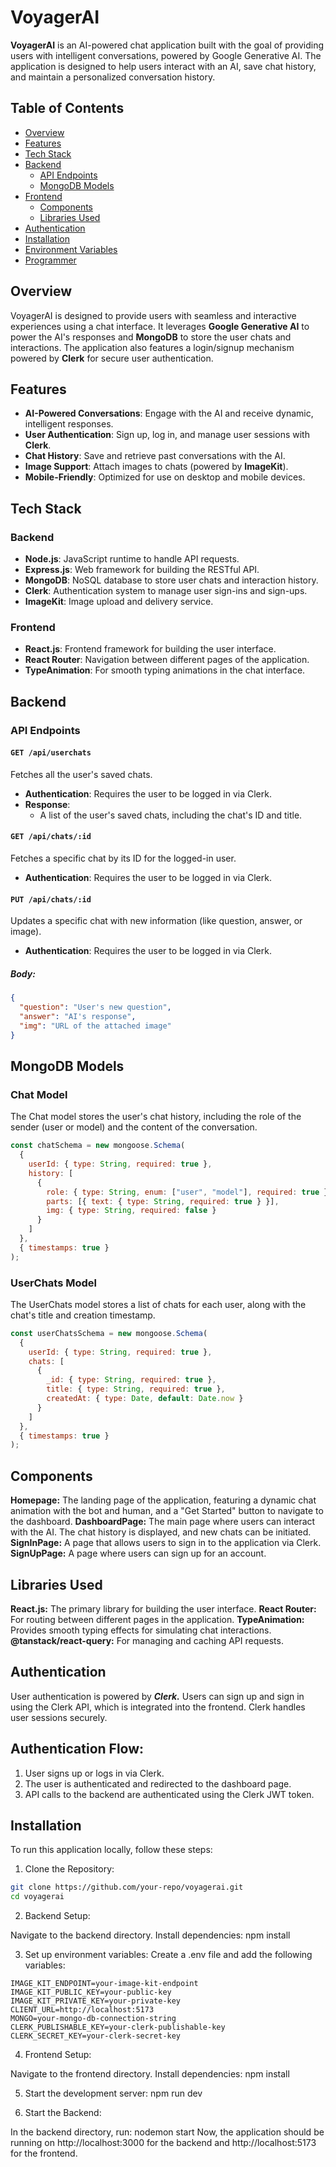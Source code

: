# VoyagerAI

**VoyagerAI** is an AI-powered chat application built with the goal of providing users with intelligent conversations, powered by Google Generative AI. The application is designed to help users interact with an AI, save chat history, and maintain a personalized conversation history.

## Table of Contents
- [Overview](#overview)
- [Features](#features)
- [Tech Stack](#tech-stack)
- [Backend](#backend)
  - [API Endpoints](#api-endpoints)
  - [MongoDB Models](#mongodb-models)
- [Frontend](#frontend)
  - [Components](#components)
  - [Libraries Used](#libraries-used)
- [Authentication](#authentication)
- [Installation](#installation)
- [Environment Variables](#environment-variables)
- [Programmer](#programmer)

## Overview

VoyagerAI is designed to provide users with seamless and interactive experiences using a chat interface. It leverages **Google Generative AI** to power the AI's responses and **MongoDB** to store the user chats and interactions. The application also features a login/signup mechanism powered by **Clerk** for secure user authentication.

## Features
- **AI-Powered Conversations**: Engage with the AI and receive dynamic, intelligent responses.
- **User Authentication**: Sign up, log in, and manage user sessions with **Clerk**.
- **Chat History**: Save and retrieve past conversations with the AI.
- **Image Support**: Attach images to chats (powered by **ImageKit**).
- **Mobile-Friendly**: Optimized for use on desktop and mobile devices.

## Tech Stack

### Backend
- **Node.js**: JavaScript runtime to handle API requests.
- **Express.js**: Web framework for building the RESTful API.
- **MongoDB**: NoSQL database to store user chats and interaction history.
- **Clerk**: Authentication system to manage user sign-ins and sign-ups.
- **ImageKit**: Image upload and delivery service.

### Frontend
- **React.js**: Frontend framework for building the user interface.
- **React Router**: Navigation between different pages of the application.
- **TypeAnimation**: For smooth typing animations in the chat interface.

## Backend

### API Endpoints

#### `GET /api/userchats`
Fetches all the user's saved chats.

- **Authentication**: Requires the user to be logged in via Clerk.
- **Response**: 
  - A list of the user's saved chats, including the chat's ID and title.

#### `GET /api/chats/:id`
Fetches a specific chat by its ID for the logged-in user.

- **Authentication**: Requires the user to be logged in via Clerk.
  
#### `PUT /api/chats/:id`
Updates a specific chat with new information (like question, answer, or image).

- **Authentication**: Requires the user to be logged in via Clerk.
  
##### Body:
```json
{
  "question": "User's new question",
  "answer": "AI's response",
  "img": "URL of the attached image"
}
```

## MongoDB Models

### Chat Model
The Chat model stores the user's chat history, including the role of the sender (user or model) and the content of the conversation.

```javascript
const chatSchema = new mongoose.Schema(
  {
    userId: { type: String, required: true },
    history: [
      {
        role: { type: String, enum: ["user", "model"], required: true },
        parts: [{ text: { type: String, required: true } }],
        img: { type: String, required: false }
      }
    ]
  },
  { timestamps: true }
);
```
### UserChats Model
The UserChats model stores a list of chats for each user, along with the chat's title and creation timestamp.
```javascript
const userChatsSchema = new mongoose.Schema(
  {
    userId: { type: String, required: true },
    chats: [
      {
        _id: { type: String, required: true },
        title: { type: String, required: true },
        createdAt: { type: Date, default: Date.now }
      }
    ]
  },
  { timestamps: true }
);
```
## Components

**Homepage:** The landing page of the application, featuring a dynamic chat animation with the bot and human, and a "Get Started" button to navigate to the dashboard.
**DashboardPage:** The main page where users can interact with the AI. The chat history is displayed, and new chats can be initiated.
**SignInPage:** A page that allows users to sign in to the application via Clerk.
**SignUpPage:** A page where users can sign up for an account.

## Libraries Used

**React.js:** The primary library for building the user interface.
**React Router:** For routing between different pages in the application.
**TypeAnimation:** Provides smooth typing effects for simulating chat interactions.
**@tanstack/react-query:** For managing and caching API requests.

## Authentication
User authentication is powered by ***Clerk.*** Users can sign up and sign in using the Clerk API, which is integrated into the frontend. Clerk handles user sessions securely.

## Authentication Flow:
1. User signs up or logs in via Clerk.
2. The user is authenticated and redirected to the dashboard page.
3. API calls to the backend are authenticated using the Clerk JWT token.

## Installation

To run this application locally, follow these steps:

1. Clone the Repository:

```bash
git clone https://github.com/your-repo/voyagerai.git
cd voyagerai
```

2. Backend Setup:

Navigate to the backend directory.
Install dependencies: npm install

3. Set up environment variables: Create a .env file and add the following variables: 

```env
IMAGE_KIT_ENDPOINT=your-image-kit-endpoint
IMAGE_KIT_PUBLIC_KEY=your-public-key
IMAGE_KIT_PRIVATE_KEY=your-private-key
CLIENT_URL=http://localhost:5173
MONGO=your-mongo-db-connection-string
CLERK_PUBLISHABLE_KEY=your-clerk-publishable-key
CLERK_SECRET_KEY=your-clerk-secret-key
```
4. Frontend Setup:

Navigate to the frontend directory.
Install dependencies: npm install

5. Start the development server: npm run dev

6. Start the Backend:

In the backend directory, run: nodemon start
Now, the application should be running on http://localhost:3000 for the backend and http://localhost:5173 for the frontend.
